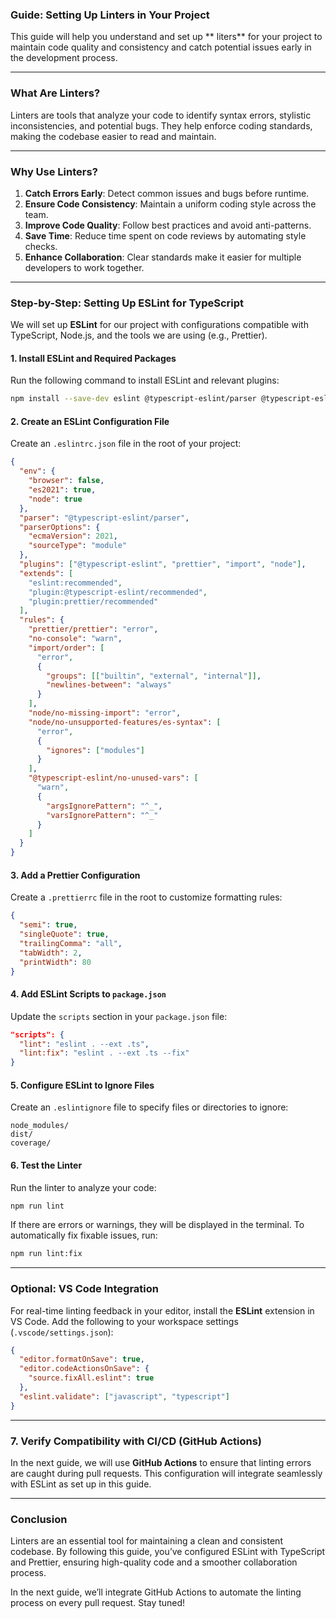 ### **Guide: Setting Up Linters in Your Project**

This guide will help you understand and set up ** liters** for your project to maintain code quality and consistency and catch potential issues early in the development process.

---

### **What Are Linters?**

Linters are tools that analyze your code to identify syntax errors, stylistic inconsistencies, and potential bugs. They help enforce coding standards, making the codebase easier to read and maintain.

---

### **Why Use Linters?**

1. **Catch Errors Early**: Detect common issues and bugs before runtime.
2. **Ensure Code Consistency**: Maintain a uniform coding style across the team.
3. **Improve Code Quality**: Follow best practices and avoid anti-patterns.
4. **Save Time**: Reduce time spent on code reviews by automating style checks.
5. **Enhance Collaboration**: Clear standards make it easier for multiple developers to work together.

---

### **Step-by-Step: Setting Up ESLint for TypeScript**

We will set up **ESLint** for our project with configurations compatible with TypeScript, Node.js, and the tools we are using (e.g., Prettier).

#### **1. Install ESLint and Required Packages**

Run the following command to install ESLint and relevant plugins:
```bash
npm install --save-dev eslint @typescript-eslint/parser @typescript-eslint/eslint-plugin eslint-config-prettier eslint-plugin-import eslint-plugin-node eslint-plugin-prettier prettier
```

#### **2. Create an ESLint Configuration File**

Create an `.eslintrc.json` file in the root of your project:
```json
{
  "env": {
    "browser": false,
    "es2021": true,
    "node": true
  },
  "parser": "@typescript-eslint/parser",
  "parserOptions": {
    "ecmaVersion": 2021,
    "sourceType": "module"
  },
  "plugins": ["@typescript-eslint", "prettier", "import", "node"],
  "extends": [
    "eslint:recommended",
    "plugin:@typescript-eslint/recommended",
    "plugin:prettier/recommended"
  ],
  "rules": {
    "prettier/prettier": "error",
    "no-console": "warn",
    "import/order": [
      "error",
      {
        "groups": [["builtin", "external", "internal"]],
        "newlines-between": "always"
      }
    ],
    "node/no-missing-import": "error",
    "node/no-unsupported-features/es-syntax": [
      "error",
      {
        "ignores": ["modules"]
      }
    ],
    "@typescript-eslint/no-unused-vars": [
      "warn",
      {
        "argsIgnorePattern": "^_",
        "varsIgnorePattern": "^_"
      }
    ]
  }
}
```

#### **3. Add a Prettier Configuration**

Create a `.prettierrc` file in the root to customize formatting rules:
```json
{
  "semi": true,
  "singleQuote": true,
  "trailingComma": "all",
  "tabWidth": 2,
  "printWidth": 80
}
```

#### **4. Add ESLint Scripts to `package.json`**

Update the `scripts` section in your `package.json` file:
```json
"scripts": {
  "lint": "eslint . --ext .ts",
  "lint:fix": "eslint . --ext .ts --fix"
}
```

#### **5. Configure ESLint to Ignore Files**

Create an `.eslintignore` file to specify files or directories to ignore:
```
node_modules/
dist/
coverage/
```

#### **6. Test the Linter**

Run the linter to analyze your code:
```bash
npm run lint
```

If there are errors or warnings, they will be displayed in the terminal. To automatically fix fixable issues, run:
```bash
npm run lint:fix
```

---

### **Optional: VS Code Integration**

For real-time linting feedback in your editor, install the **ESLint** extension in VS Code. Add the following to your workspace settings (`.vscode/settings.json`):
```json
{
  "editor.formatOnSave": true,
  "editor.codeActionsOnSave": {
    "source.fixAll.eslint": true
  },
  "eslint.validate": ["javascript", "typescript"]
}
```

---

### **7. Verify Compatibility with CI/CD (GitHub Actions)**

In the next guide, we will use **GitHub Actions** to ensure that linting errors are caught during pull requests. This configuration will integrate seamlessly with ESLint as set up in this guide.

---

### **Conclusion**

Linters are an essential tool for maintaining a clean and consistent codebase. By following this guide, you’ve configured ESLint with TypeScript and Prettier, ensuring high-quality code and a smoother collaboration process.

In the next guide, we’ll integrate GitHub Actions to automate the linting process on every pull request. Stay tuned!
